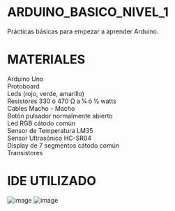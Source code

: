 # ARDUINO_BASICO_NIVEL_1
Prácticas básicas para empezar a aprender Arduino.

# MATERIALES
Arduino Uno                                                                                                                                                      
Protoboard                                                                                                                                                     
Leds (rojo, verde, amarillo)                                                                                                                                             
Resistores 330 ó 470 Ω a ¼ ó ½ watts                                                                                                                              
Cables Macho – Macho                                                                                                                             
Botón pulsador normalmente abierto                                                                                                                             
Led RGB cátodo común                                                                                                                             
Sensor de Temperatura LM35                                                                                                                             
Sensor Ultrasónico HC-SR04                                                                                                                             
Display de 7 segmentos cátodo común                                                                                                                                       
Transistores  

# IDE UTILIZADO                                                                                                                                                           

![image](https://user-images.githubusercontent.com/82168337/204870517-eeb5dc7e-7e5a-4358-bbdb-05363acf4006.png)
![image](https://user-images.githubusercontent.com/82168337/204870800-59f86690-cb74-4eab-85de-04e464466dab.png)
